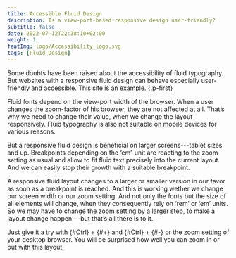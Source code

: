 ```yaml
---
title: Accessible Fluid Design
description: Is a view-port-based responsive design user-friendly? 
subtitle: false
date: 2022-07-12T22:38:10+02:00
weight: 1
featImg: logo/Accessibility_logo.svg
tags: [Fluid Design]
---
```


Some doubts have been raised about the accessibility of fluid typography. But websites with a responsive fluid design can behave especially user-friendly and accessible. This site is an example.
{.p-first} <!--more-->

Fluid fonts depend on the view-port width of the browser. When a user changes the zoom-factor of his browser, they are not affected at all. That’s why we need to change their value, when we change the layout responsively. Fluid typography is also not suitable on mobile devices for various reasons.

But a responsive fluid design is beneficial on larger screens---tablet sizes and up. Breakpoints depending on the ‘em’-unit are reacting to the zoom setting as usual and allow to fit fluid text precisely into the current layout. And we can easily stop their growth with a suitable breakpoint.

A responsive fluid layout changes to a larger or smaller version in our favor as soon as a breakpoint is reached. And this is working wether we change our screen width or our zoom setting. And not only the fonts but the size of all elements will change, when they consequently rely on ‘rem’ or ‘em’ units. So we may have to change the zoom setting by a larger step, to make a layout change happen---but that’s all there is to it.  

Just give it a try with {#Ctrl} + {#+} and {#Ctrl} + {#-} or the zoom setting of your desktop browser. You will be surprised how well you can zoom in or out with this layout.
